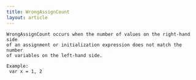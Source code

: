 ```yaml
---
title: WrongAssignCount
layout: article
---
```

<!-- Copyright 2023 The Go Authors. All rights reserved.
     Use of this source code is governed by a BSD-style
     license that can be found in the LICENSE file. -->

<!-- Code generated by generrordocs.go; DO NOT EDIT. -->

```
WrongAssignCount occurs when the number of values on the right-hand side
of an assignment or initialization expression does not match the number
of variables on the left-hand side.

Example:
 var x = 1, 2
```

